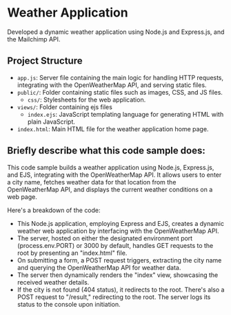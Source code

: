 # Weather Application

Developed a dynamic weather application using Node.js and Express.js, and the Mailchimp API.

## Project Structure

- `app.js`: Server file containing the main logic for handling HTTP requests, integrating with the OpenWeatherMap API, and serving static files.
- `public/`: Folder containing static files such as images, CSS, and JS files.
    - `css/`: Stylesheets for the web application.
- `views/`: Folder containing ejs files
    - `index.ejs`: JavaScript templating language for generating HTML with plain JavaScript. 
- `index.html`: Main HTML file for the weather application home page.

## Briefly describe what this code sample does:

This code sample builds a weather application using Node.js, Express.js, and EJS, integrating with the OpenWeatherMap API. It allows users to enter a city name, fetches weather data for that location from the OpenWeatherMap API, and displays the current weather conditions on a web page.

Here's a breakdown of the code:

- This Node.js application, employing Express and EJS, creates a dynamic weather web application by interfacing with the OpenWeatherMap API.
- The server, hosted on either the designated environment port (process.env.PORT) or 3000 by default, handles GET requests to the root by presenting an "index.html" file.
- On submitting a form, a POST request triggers, extracting the city name and querying the OpenWeatherMap API for weather data.
- The server then dynamically renders the "index" view, showcasing the received weather details.
- If the city is not found (404 status), it redirects to the root. There's also a POST request to "/result," redirecting to the root. The server logs its status to the console upon initiation.